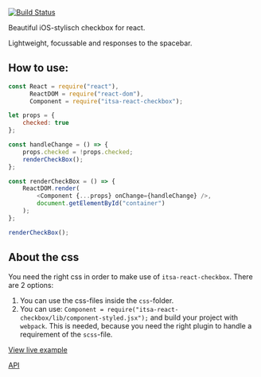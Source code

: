 [![Build Status](https://travis-ci.org/ItsAsbreuk/itsa-react-checkbox.svg?branch=master)](https://travis-ci.org/ItsAsbreuk/itsa-react-checkbox)

Beautiful iOS-stylisch checkbox for react.

Lightweight, focussable and responses to the spacebar.

## How to use:

```js
const React = require("react"),
      ReactDOM = require("react-dom"),
      Component = require("itsa-react-checkbox");

let props = {
    checked: true
};

const handleChange = () => {
    props.checked = !props.checked;
    renderCheckBox();
};

const renderCheckBox = () => {
    ReactDOM.render(
        <Component {...props} onChange={handleChange} />,
        document.getElementById("container")
    );
};

renderCheckBox();
```

## About the css

You need the right css in order to make use of `itsa-react-checkbox`. There are 2 options:

1. You can use the css-files inside the `css`-folder.
2. You can use: `Component = require("itsa-react-checkbox/lib/component-styled.jsx");` and build your project with `webpack`. This is needed, because you need the right plugin to handle a requirement of the `scss`-file.


[View live example](http://projects.itsasbreuk.nl/react-components/itsa-checkbox/component.html)

[API](http://projects.itsasbreuk.nl/react-components/itsa-checkbox/api/)